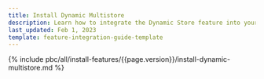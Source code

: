 ```yaml
---
title: Install Dynamic Multistore
description: Learn how to integrate the Dynamic Store feature into your project
last_updated: Feb 1, 2023
template: feature-integration-guide-template
---
```


{% include pbc/all/install-features/{{page.version}}/install-dynamic-multistore.md %} <!-- To edit, see /_includes/pbc/all/install-features/202311.0/install-dynamic-multistore.md -->
